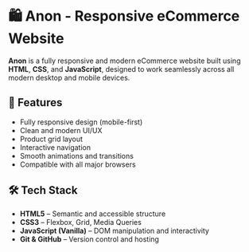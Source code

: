 # 🛍️ Anon - Responsive eCommerce Website

**Anon** is a fully responsive and modern eCommerce website built using **HTML**, **CSS**, and **JavaScript**, designed to work seamlessly across all modern desktop and mobile devices.


## 🚀 Features

- Fully responsive design (mobile-first)
- Clean and modern UI/UX
- Product grid layout
- Interactive navigation
- Smooth animations and transitions
- Compatible with all major browsers

## 🛠️ Tech Stack

- **HTML5** – Semantic and accessible structure
- **CSS3** – Flexbox, Grid, Media Queries
- **JavaScript (Vanilla)** – DOM manipulation and interactivity
- **Git & GitHub** – Version control and hosting


